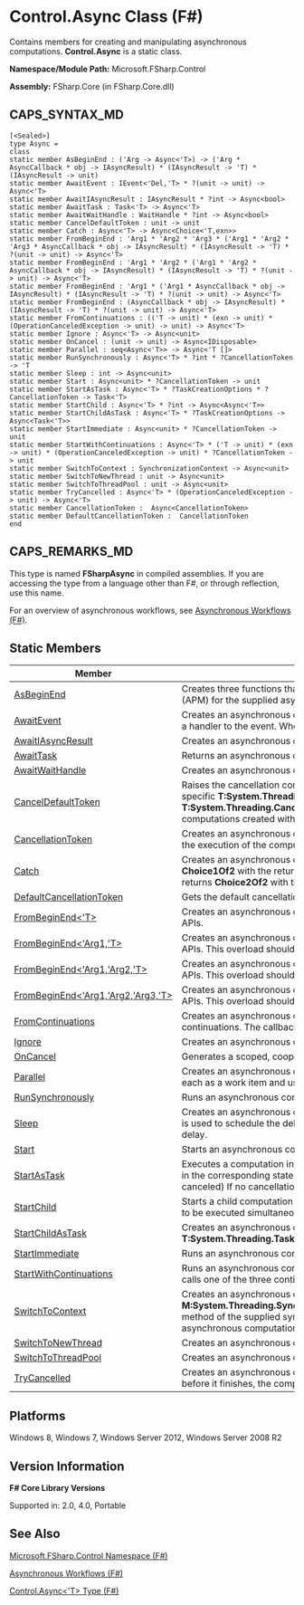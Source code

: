 # Control.Async Class (F#)

Contains members for creating and manipulating asynchronous computations. **Control.Async** is a static class.

**Namespace/Module Path:** Microsoft.FSharp.Control

**Assembly:** FSharp.Core (in FSharp.Core.dll)


## CAPS_SYNTAX_MD

```
[<Sealed>]
type Async =
class
static member AsBeginEnd : ('Arg -> Async<'T>) -> ('Arg * AsyncCallback * obj -> IAsyncResult) * (IAsyncResult -> 'T) * (IAsyncResult -> unit)
static member AwaitEvent : IEvent<'Del,'T> * ?(unit -> unit) -> Async<'T>
static member AwaitIAsyncResult : IAsyncResult * ?int -> Async<bool>
static member AwaitTask : Task<'T> -> Async<'T>
static member AwaitWaitHandle : WaitHandle * ?int -> Async<bool>
static member CancelDefaultToken : unit -> unit
static member Catch : Async<'T> -> Async<Choice<'T,exn>>
static member FromBeginEnd : 'Arg1 * 'Arg2 * 'Arg3 * ('Arg1 * 'Arg2 * 'Arg3 * AsyncCallback * obj -> IAsyncResult) * (IAsyncResult -> 'T) * ?(unit -> unit) -> Async<'T>
static member FromBeginEnd : 'Arg1 * 'Arg2 * ('Arg1 * 'Arg2 * AsyncCallback * obj -> IAsyncResult) * (IAsyncResult -> 'T) * ?(unit -> unit) -> Async<'T>
static member FromBeginEnd : 'Arg1 * ('Arg1 * AsyncCallback * obj -> IAsyncResult) * (IAsyncResult -> 'T) * ?(unit -> unit) -> Async<'T>
static member FromBeginEnd : (AsyncCallback * obj -> IAsyncResult) * (IAsyncResult -> 'T) * ?(unit -> unit) -> Async<'T>
static member FromContinuations : (('T -> unit) * (exn -> unit) * (OperationCanceledException -> unit) -> unit) -> Async<'T>
static member Ignore : Async<'T> -> Async<unit>
static member OnCancel : (unit -> unit) -> Async<IDisposable>
static member Parallel : seq<Async<'T>> -> Async<'T []>
static member RunSynchronously : Async<'T> * ?int * ?CancellationToken -> 'T
static member Sleep : int -> Async<unit>
static member Start : Async<unit> * ?CancellationToken -> unit
static member StartAsTask : Async<'T> * ?TaskCreationOptions * ?CancellationToken -> Task<'T>
static member StartChild : Async<'T> * ?int -> Async<Async<'T>>
static member StartChildAsTask : Async<'T> * ?TaskCreationOptions -> Async<Task<'T>>
static member StartImmediate : Async<unit> * ?CancellationToken -> unit
static member StartWithContinuations : Async<'T> * ('T -> unit) * (exn -> unit) * (OperationCanceledException -> unit) * ?CancellationToken -> unit
static member SwitchToContext : SynchronizationContext -> Async<unit>
static member SwitchToNewThread : unit -> Async<unit>
static member SwitchToThreadPool : unit -> Async<unit>
static member TryCancelled : Async<'T> * (OperationCanceledException -> unit) -> Async<'T>
static member CancellationToken :  Async<CancellationToken>
static member DefaultCancellationToken :  CancellationToken
end
```

## CAPS_REMARKS_MD
This type is named **FSharpAsync** in compiled assemblies. If you are accessing the type from a language other than F#, or through reflection, use this name.

For an overview of asynchronous workflows, see [Asynchronous Workflows &#40;F&#35;&#41;](Asynchronous+Workflows+%28F%23%29.md).


## Static Members


|Member|Description|
|------|-----------|
|[AsBeginEnd](http://msdn.microsoft.com/en-us/library/a38a0e75-7717-4791-b2ec-0fc9977b4e6e)|Creates three functions that can be used to implement the .NET Framework Asynchronous Programming Model (APM) for the supplied asynchronous computation.|
|[AwaitEvent](http://msdn.microsoft.com/en-us/library/08457e9a-0c8e-4ade-9146-3dbe10c28584)|Creates an asynchronous computation that waits for a single invocation of a .NET Framework event by adding a handler to the event. When the computation finishes or is canceled, the handler is removed from the event.|
|[AwaitIAsyncResult](http://msdn.microsoft.com/en-us/library/62c03ef2-a95e-499d-a614-67ad0719dde0)|Creates an asynchronous computation that waits for the supplied **T:System.IAsyncResult**.|
|[AwaitTask](http://msdn.microsoft.com/en-us/library/d4bdabff-00b2-4459-9a06-e745e4812565)|Returns an asynchronous computation that waits for the given task to complete and returns its result.|
|[AwaitWaitHandle](http://msdn.microsoft.com/en-us/library/0f3ee86d-5fb6-4ff9-9917-94f272923715)|Creates an asynchronous computation that waits for the supplied **T:System.Threading.WaitHandle**.|
|[CancelDefaultToken](http://msdn.microsoft.com/en-us/library/95289172-8711-4479-b9c1-05c616e26472)|Raises the cancellation condition for the most recent set of asynchronous computations started without any specific **T:System.Threading.CancellationToken**. Replaces the global **T:System.Threading.CancellationTokenSource** with a new global token source for any asynchronous computations created without any specific **T:System.Threading.CancellationToken**.|
|[CancellationToken](http://msdn.microsoft.com/en-us/library/3f118642-dd42-4e34-9a63-1779e7a0a6f9)|Creates an asynchronous computation that returns the **T:System.Threading.CancellationToken** that manages the execution of the computation.|
|[Catch](http://msdn.microsoft.com/en-us/library/c31e1ccb-c0f5-4da9-ba3d-c2454bcd0807)|Creates an asynchronous computation. If this computation finishes successfully, this method returns **Choice1Of2** with the returned value. If this computation raises an exception before it finishes, this method returns **Choice2Of2** with the raised exception.|
|[DefaultCancellationToken](http://msdn.microsoft.com/en-us/library/42e3356a-bd73-4174-beef-b36ca2006734)|Gets the default cancellation token for running asynchronous computations.|
|[FromBeginEnd&lt;'T&gt;](http://msdn.microsoft.com/en-us/library/eb24fcb5-36fb-4c9b-8343-02148b327b56)|Creates an asynchronous computation by specifying a beginning and ending function, like .NET Framework APIs.|
|[FromBeginEnd&lt;'Arg1,'T&gt;](http://msdn.microsoft.com/en-us/library/fd61e0e4-3d74-4c70-a55f-083ed4239563)|Creates an asynchronous computation by specifying a beginning and ending function, like .NET Framework APIs. This overload should be used if the operation is qualified by one argument.|
|[FromBeginEnd&lt;'Arg1,'Arg2,'T&gt;](http://msdn.microsoft.com/en-us/library/7c63e974-4c14-47cb-bf22-f8110ed46c30)|Creates an asynchronous computation by specifying a beginning and ending function, like .NET Framework APIs. This overload should be used if the operation is qualified by two arguments.|
|[FromBeginEnd&lt;'Arg1,'Arg2,'Arg3,'T&gt;](http://msdn.microsoft.com/en-us/library/01a7a1a0-5d36-4ff6-b382-f1ab5fcb6973)|Creates an asynchronous computation by specifying a beginning and ending function, like .NET Framework APIs. This overload should be used if the operation is qualified by three arguments.|
|[FromContinuations](http://msdn.microsoft.com/en-us/library/76fb99a4-e92f-4e68-affc-546c46b6a9b2)|Creates an asynchronous computation that includes the current success, exception, and cancellation continuations. The callback function must eventually call exactly one of the given continuations.|
|[Ignore](http://msdn.microsoft.com/en-us/library/2cb37887-d5f3-4530-b8ec-08f4ac0ae7df)|Creates an asynchronous computation that runs the given computation and ignores its result.|
|[OnCancel](http://msdn.microsoft.com/en-us/library/917fde0f-2177-40db-8af4-eee96aa87b7a)|Generates a scoped, cooperative cancellation handler for use within an asynchronous workflow.|
|[Parallel](http://msdn.microsoft.com/en-us/library/aa9b0355-2d55-4858-b943-cbe428de9dc4)|Creates an asynchronous computation that runs all the supplied asynchronous computations, initially queuing each as a work item and using a fork/join pattern.|
|[RunSynchronously](http://msdn.microsoft.com/en-us/library/0a6663a9-50f2-4d38-8bf3-cefd1a51fd6b)|Runs an asynchronous computation and waits for its result.|
|[Sleep](http://msdn.microsoft.com/en-us/library/de7a7567-fade-494e-af85-3758a31c4960)|Creates an asynchronous computation that pauses for the specified time. A **T:System.Threading.Timer** object is used to schedule the delay. The operation does not block operating system threads for the duration of the delay.|
|[Start](http://msdn.microsoft.com/en-us/library/338aa756-beac-4dc1-95ca-613822679347)|Starts an asynchronous computation in the thread pool. Does not wait for its result.|
|[StartAsTask](http://msdn.microsoft.com/en-us/library/3f3ef301-fcc9-4006-9414-c2268e65d79c)|Executes a computation in the thread pool. Returns a **T:System.Threading.Tasks.Task** that will be completed in the corresponding state once the computation terminates (produces the result, throws exception or gets canceled) If no cancellation token is provided then the default cancellation token is used.|
|[StartChild](http://msdn.microsoft.com/en-us/library/dee323cf-015b-447f-8ffe-1a04443a7aa7)|Starts a child computation within an asynchronous workflow. This allows multiple asynchronous computations to be executed simultaneously.|
|[StartChildAsTask](http://msdn.microsoft.com/en-us/library/f4363517-4430-466e-bb72-7a51e9ffef28)|Creates an asynchronous computation which starts the given computation as a **T:System.Threading.Tasks.Task**.|
|[StartImmediate](http://msdn.microsoft.com/en-us/library/2f71d1cc-187f-48cf-ac66-e7fda41c46e3)|Runs an asynchronous computation, starting immediately on the current operating system thread.|
|[StartWithContinuations](http://msdn.microsoft.com/en-us/library/dbca7cda-02d1-4a91-bbd0-23aef7050a5c)|Runs an asynchronous computation, starting immediately on the current operating system thread. This method calls one of the three continuations when the operation finishes.|
|[SwitchToContext](http://msdn.microsoft.com/en-us/library/c36395ac-adeb-4c9b-af0a-47471cccc0ea)|Creates an asynchronous computation that runs its continuation by using the **M:System.Threading.SynchronizationContext.Post(System.Threading.SendOrPostCallback,System.Object)** method of the supplied synchronization context. If the supplied synchronization context is **null**, the asynchronous computation is equivalent to [SwitchToThreadPool](http://msdn.microsoft.com/en-us/library/c2708739-5389-487a-a3c9-490f417bcdc6).|
|[SwitchToNewThread](http://msdn.microsoft.com/en-us/library/1f0b78f7-8621-47da-89e8-5040ead1004c)|Creates an asynchronous computation that creates a new thread and runs its continuation in that thread.|
|[SwitchToThreadPool](http://msdn.microsoft.com/en-us/library/c2708739-5389-487a-a3c9-490f417bcdc6)|Creates an asynchronous computation that queues a work item that runs its continuation.|
|[TryCancelled](http://msdn.microsoft.com/en-us/library/cab396e2-d42c-433c-8c66-4457868a5f9f)|Creates an asynchronous computation that runs the supplied computation. If this computation is cancelled before it finishes, the computation generated by running the supplied compensation function is executed.|

## Platforms
Windows 8, Windows 7, Windows Server 2012, Windows Server 2008 R2


## Version Information
**F# Core Library Versions**

Supported in: 2.0, 4.0, Portable




## See Also
[Microsoft.FSharp.Control Namespace &#40;F&#35;&#41;](Microsoft.FSharp.Control+Namespace+%28F%23%29.md)

[Asynchronous Workflows &#40;F&#35;&#41;](Asynchronous+Workflows+%28F%23%29.md)

[Control.Async&#60;'T&#62; Type &#40;F&#35;&#41;](Control.AsyncL%27TR+Type+%28F%23%29.md)

